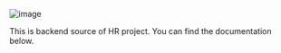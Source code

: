 ![image](https://user-images.githubusercontent.com/47419589/213906002-79d09e29-ee49-49e6-a372-f26ebecaec67.png)

This is backend source of HR project. You can find the documentation below.
